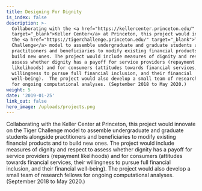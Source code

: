 ```yaml
---
title: Designing For Dignity
is_index: false
description: >-
  Collaborating with the <a href="https://kellercenter.princeton.edu/"
  target="_blank">Keller Center</a> at Princeton, this project would innovate on
  the <a href="https://tigerchallenge.princeton.edu/" target="_blank">Tiger
  Challenge</a> model to assemble undergraduate and graduate students alongside
  practitioners and beneficiaries to modify existing financial products and to
  build new ones. The project would include measures of dignity and respect to
  assess whether dignity has a payoff for service providers (repayment
  likelihoods) and for consumers (attitudes towards financial services, their
  willingness to pursue full financial inclusion, and their financial
  well-being).  The project would also develop a small team of research fellows
  for ongoing computational analyses. (September 2018 to May 2020.)
weight: 5
date: '2019-01-25'
link_out: false
hero_image: /uploads/projects.png
---
```

Collaborating with the Keller Center at Princeton, this project would innovate on the Tiger Challenge model to assemble undergraduate and graduate students alongside practitioners and beneficiaries to modify existing financial products and to build new ones. The project would include measures of dignity and respect to assess whether dignity has a payoff for service providers (repayment likelihoods) and for consumers (attitudes towards financial services, their willingness to pursue full financial inclusion, and their financial well-being).  The project would also develop a small team of research fellows for ongoing computational analyses. (September 2018 to May 2020.)
